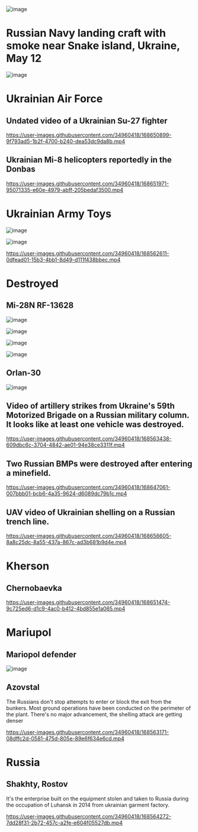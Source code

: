 ![image](https://user-images.githubusercontent.com/34960418/168656277-11714a41-6801-4e6a-941d-c94cba9200e0.png)

# Russian Navy landing craft with smoke near Snake island, Ukraine, May 12

![image](https://user-images.githubusercontent.com/34960418/168644906-786cd2f5-fea6-43d4-a1fe-f1ad24c6b92f.png)


# Ukrainian Air Force

## Undated video of a Ukrainian Su-27 fighter

https://user-images.githubusercontent.com/34960418/168650899-9f793ad5-1b2f-4700-b240-dea53dc9da8b.mp4


## Ukrainian Mi-8 helicopters reportedly in the Donbas

https://user-images.githubusercontent.com/34960418/168651971-95071335-e60e-4979-abff-205bedaf3500.mp4


# Ukrainian Army Toys

![image](https://user-images.githubusercontent.com/34960418/168562482-3bb8b180-b9e7-4a92-bc57-2f0ce2ac9457.png)

![image](https://user-images.githubusercontent.com/34960418/168562510-dc02dcd3-70af-4a96-8cf7-f69299037421.png)

https://user-images.githubusercontent.com/34960418/168562611-0dfead01-15b3-4bb1-8d49-d111f438bbec.mp4


# Destroyed

## Mi-28N RF-13628

![image](https://user-images.githubusercontent.com/34960418/168644477-cc187012-5fc6-4d92-acd4-ee444aecbb81.png)

![image](https://user-images.githubusercontent.com/34960418/168644487-e454a689-af0a-40ea-bcb7-b8e50c6e0521.png)

![image](https://user-images.githubusercontent.com/34960418/168644498-ef8c1c7e-a3b4-4c86-9adf-5920e886bc91.png)

![image](https://user-images.githubusercontent.com/34960418/168644505-9ba7353c-7ee5-4327-b905-1dca3b176c27.png)


## Orlan-30

![image](https://user-images.githubusercontent.com/34960418/168645509-0b2506e5-a8ca-4c16-bbe6-966842c7c2d8.png)


## Video of artillery strikes from Ukraine's 59th Motorized Brigade on a Russian military column. It looks like at least one vehicle was destroyed.

https://user-images.githubusercontent.com/34960418/168563438-609dbc6c-3704-4842-ae01-94e38ce3311f.mp4


## Two Russian BMPs were destroyed after entering a minefield.

https://user-images.githubusercontent.com/34960418/168647061-007bbb01-bcb6-4a35-9624-d6089dc79b1c.mp4


## UAV video of Ukrainian shelling on a Russian trench line.

https://user-images.githubusercontent.com/34960418/168656605-8a8c25dc-8a55-437a-867c-ad3b681b9d4e.mp4


# Kherson

## Chernobaevka

https://user-images.githubusercontent.com/34960418/168651474-9c725ed6-d1c9-4ac0-b412-4bd855e1a065.mp4


# Mariupol

## Mariopol defender

![image](https://user-images.githubusercontent.com/34960418/168652697-596a69a1-1964-4526-a15c-a4e520af60e7.png)


## Azovstal

The Russians don't stop attempts to enter or block the exit from the bunkers. Most ground operations have been conducted on the perimeter of the plant. There's no major advancement, the shelling attack are getting denser

https://user-images.githubusercontent.com/34960418/168563171-08dffc2d-0581-475d-805e-89e6f634e6cd.mp4


# Russia

## Shakhty, Rostov

It's the enterprise built on the equipment stolen and taken to Russia during the occupation of Luhansk in 2014 from ukrainian garment factory.

https://user-images.githubusercontent.com/34960418/168564272-7dd28f31-2b72-457c-a2fe-e604f05527db.mp4


